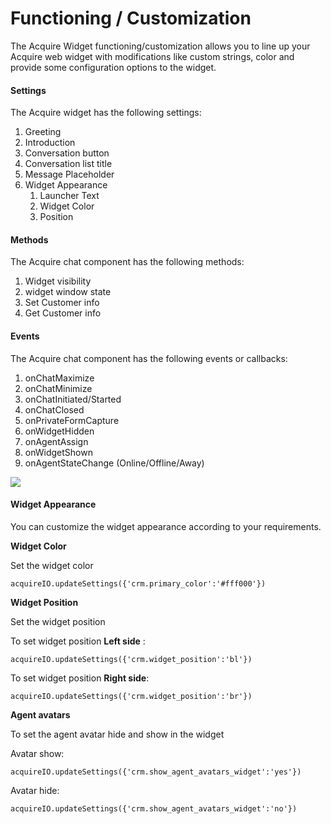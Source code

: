 # Functioning / Customization



The Acquire Widget functioning/customization allows you to line up your Acquire web widget with modifications like custom strings, color and provide some configuration options to the widget.

#### Settings

The Acquire widget has the following settings:

1. Greeting
2. Introduction
3. Conversation button
4. Conversation list title
5. Message Placeholder
6. Widget Appearance
   1. Launcher Text
   2. Widget Color
   3. Position

#### Methods

The Acquire chat component has the following methods:

1. Widget visibility
2. widget window state
3. Set Customer info
4. Get Customer info

#### Events

The Acquire chat component has the following events or callbacks:

1. onChatMaximize
2. onChatMinimize
3. onChatInitiated/Started
4. onChatClosed
5. onPrivateFormCapture
6. onWidgetHidden
7. onAgentAssign
8. onWidgetShown
9. onAgentStateChange \(Online/Offline/Away\)

![](https://files.readme.io/07e3de5-WidgetCustom.png)

#### Widget Appearance

You can customize the widget appearance according to your requirements.

**Widget Color**

Set the widget color

```text
acquireIO.updateSettings({'crm.primary_color':'#fff000'})        
```

**Widget Position**

Set the widget position

To set widget position **Left side** :

```text
acquireIO.updateSettings({'crm.widget_position':'bl'})
```

To set widget position **Right side**:

```text
acquireIO.updateSettings({'crm.widget_position':'br'})        
```

**Agent avatars**

To set the agent avatar hide and show in the widget

Avatar show:

```text
acquireIO.updateSettings({'crm.show_agent_avatars_widget':'yes'})        
```

Avatar hide:

```text
acquireIO.updateSettings({'crm.show_agent_avatars_widget':'no'})
```

